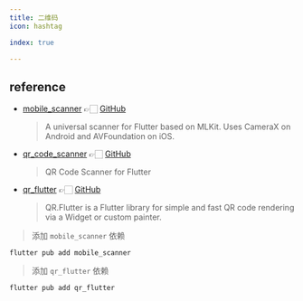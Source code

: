 ```yaml
---
title: 二维码
icon: hashtag

index: true

---
```


<!-- more -->

## reference

- [mobile_scanner](https://pub.dev/packages/mobile_scanner) 👉🏻 [GitHub](https://github.com/juliansteenbakker/mobile_scanner)
    > A universal scanner for Flutter based on MLKit. Uses CameraX on Android and AVFoundation on iOS.
- [qr_code_scanner](https://pub.dev/packages/qr_code_scanner) 👉🏻 [GitHub](https://github.com/juliuscanute/qr_code_scanner)
    > QR Code Scanner for Flutter
- [qr_flutter](https://pub.dev/packages/qr_flutter) 👉🏻 [GitHub](https://github.com/theyakka/qr.flutter)
    > QR.Flutter is a Flutter library for simple and fast QR code rendering via a Widget or custom painter.


> 添加 `mobile_scanner` 依赖
```shell
flutter pub add mobile_scanner
```

> 添加 `qr_flutter` 依赖
```shell
flutter pub add qr_flutter
```